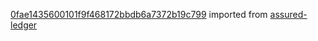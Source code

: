 [0fae1435600101f9f468172bbdb6a7372b19c799](https://github.com/insolar/assured-ledger/commit/0fae1435600101f9f468172bbdb6a7372b19c799) imported from [assured-ledger](https://github.com/insolar/assured-ledger)
